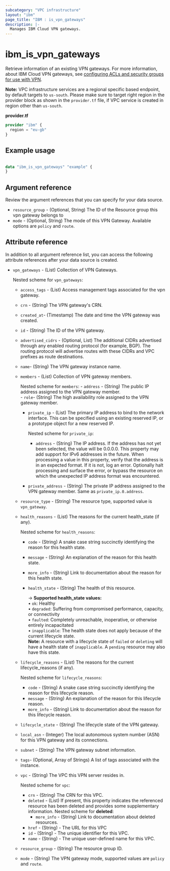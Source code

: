 ```yaml
---
subcategory: "VPC infrastructure"
layout: "ibm"
page_title: "IBM : is_vpn_gateways"
description: |-
  Manages IBM Cloud VPN gateways.
---
```


# ibm_is_vpn_gateways
Retrieve information of an existing VPN gateways. For more information, about IBM Cloud VPN gateways, see [configuring ACLs and security groups for use with VPN](https://cloud.ibm.com/docs/vpc?topic=vpc-acls-security-groups-vpn).

**Note:** 
VPC infrastructure services are a regional specific based endpoint, by default targets to `us-south`. Please make sure to target right region in the provider block as shown in the `provider.tf` file, if VPC service is created in region other than `us-south`.

**provider.tf**

```terraform
provider "ibm" {
  region = "eu-gb"
}
```

## Example usage

```terraform

data "ibm_is_vpn_gateways" "example" {
}

```
## Argument reference

Review the argument references that you can specify for your data source. 

- `resource_group` - (Optional, String) The ID of the Resource group this vpn gateway belongs to
- `mode` - (Optional, String) The mode of this VPN Gateway. Available options are `policy` and `route`.

## Attribute reference
In addition to all argument reference list, you can access the following attribute references after your data source is created. 

- `vpn_gateways` - (List) Collection of VPN Gateways.

  Nested scheme for `vpn_gateways`:
  - `access_tags`  - (List) Access management tags associated for the vpn gateway.
  - `crn` - (String) The VPN gateway's CRN.
  - `created_at`- (Timestamp) The date and time the VPN gateway was created.
  - `id` - (String) The ID of the VPN gateway.
  - `advertised_cidrs` - (Optional, List) The additional CIDRs advertised through any enabled routing protocol (for example, BGP). The routing protocol will advertise routes with these CIDRs and VPC prefixes as route destinations.
  - `name`-  (String) The VPN gateway instance name.
  - `members` - (List) Collection of VPN gateway members.</n>
  
      Nested scheme for `members`:
	    - `address` - (String) The public IP address assigned to the VPN gateway member.</br>
	    - `role`-  (String) The high availability role assigned to the VPN gateway member.</br>
      - `private_ip` - (List) The primary IP address to bind to the network interface. This can be specified using an existing reserved IP, or a prototype object for a new reserved IP.
        
          Nested scheme for `private_ip`:
          - `address` - (String) The IP address. If the address has not yet been selected, the value will be 0.0.0.0. This property may add support for IPv6 addresses in the future. When processing a value in this property, verify that the address is in an expected format. If it is not, log an error. Optionally halt processing and surface the error, or bypass the resource on which the unexpected IP address format was encountered.
	  - `private_address` - (String) The private IP address assigned to the VPN gateway member. Same as `private_ip.0.address`.</br>
  

  - `resource_type` - (String) The resource type, supported value is `vpn_gateway`.
  - `health_reasons` - (List) The reasons for the current health_state (if any).

      Nested scheme for `health_reasons`:
      - `code` - (String) A snake case string succinctly identifying the reason for this health state.
      - `message` - (String) An explanation of the reason for this health state.
      - `more_info` - (String) Link to documentation about the reason for this health state.
	- `health_state` - (String) The health of this resource.
	
		-> **Supported health_state values:** 
		</br>&#x2022; `ok`: Healthy
    	</br>&#x2022; `degraded`: Suffering from compromised performance, capacity, or connectivity
    	</br>&#x2022; `faulted`: Completely unreachable, inoperative, or otherwise entirely incapacitated
    	</br>&#x2022; `inapplicable`: The health state does not apply because of the current lifecycle state. 
      		</br>**Note:** A resource with a lifecycle state of `failed` or `deleting` will have a health state of `inapplicable`. A `pending` resource may also have this state.
  - `lifecycle_reasons` - (List) The reasons for the current lifecycle_reasons (if any).

      Nested scheme for `lifecycle_reasons`:
      - `code` - (String) A snake case string succinctly identifying the reason for this lifecycle reason.
      - `message` - (String) An explanation of the reason for this lifecycle reason.
      - `more_info` - (String) Link to documentation about the reason for this lifecycle reason.
  - `lifecycle_state` - (String) The lifecycle state of the VPN gateway.
  - `local_asn` - (Integer) The local autonomous system number (ASN) for this VPN gateway and its connections.
  - `subnet` - (String) The VPN gateway subnet information.
  - `tags`- (Optional, Array of Strings) A list of tags associated with the instance.
  - `vpc` - (String) 	The VPC this VPN server resides in.
  
      Nested scheme for `vpc`:
      - `crn` - (String) The CRN for this VPC.
      - `deleted` - (List) 	If present, this property indicates the referenced resource has been deleted and provides some supplementary information.
        Nested scheme for **deleted**:
        - `more_info` - (String) Link to documentation about deleted resources.
      - `href` - (String) - The URL for this VPC
      - `id` - (String) - The unique identifier for this VPC.
      - `name` - (String) - The unique user-defined name for this VPC.
  - `resource_group` - (String) The resource group ID.
  - `mode` - (String) The VPN gateway mode, supported values are `policy` and `route`.
